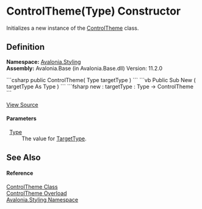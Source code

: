 # ControlTheme(Type) Constructor


Initializes a new instance of the <a href="T_Avalonia_Styling_ControlTheme">ControlTheme</a> class.



## Definition
**Namespace:** <a href="N_Avalonia_Styling">Avalonia.Styling</a>  
**Assembly:** Avalonia.Base (in Avalonia.Base.dll) Version: 11.2.0

<Tabs groupId="api-code-preview">
<TabItem value="csharp" label="C#">
```csharp
public ControlTheme(
	Type targetType
)
```
</TabItem>
<TabItem value="vb" label="VB">
```vb
Public Sub New ( 
	targetType As Type
)
```
</TabItem>
<TabItem value="fsharp" label="F#">
```fsharp
new : 
        targetType : Type -> ControlTheme
```
</TabItem>
</Tabs>



<a href="https://github.com/AvaloniaUI/Avalonia/tree/master/src/Avalonia.Base/Styling/ControlTheme.cs#L21" title="View the source code">View Source</a>



#### Parameters
<dl><dt>  <a href="https://learn.microsoft.com/dotnet/api/system.type" target="_blank" rel="noopener noreferrer">Type</a></dt><dd>The value for <a href="P_Avalonia_Styling_ControlTheme_TargetType">TargetType</a>.</dd></dl>

## See Also


#### Reference
<a href="T_Avalonia_Styling_ControlTheme">ControlTheme Class</a>  
<a href="Overload_Avalonia_Styling_ControlTheme__ctor">ControlTheme Overload</a>  
<a href="N_Avalonia_Styling">Avalonia.Styling Namespace</a>  
